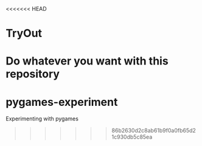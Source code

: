 <<<<<<< HEAD
# TryOut
Do whatever you want with this repository
=======
# pygames-experiment
Experimenting with pygames
>>>>>>> 86b2630d2c8ab61b9f0a0fb65d21c930db5c85ea
